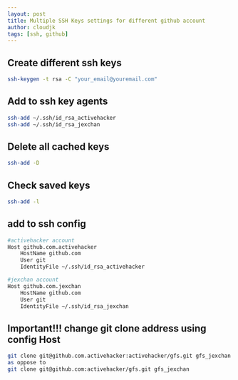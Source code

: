 ```yaml
---
layout: post
title: Multiple SSH Keys settings for different github account
author: cloudjk
tags: [ssh, github]
---
```


## Create different ssh keys
```bash
ssh-keygen -t rsa -C "your_email@youremail.com"
```

## Add to ssh key agents
```bash
ssh-add ~/.ssh/id_rsa_activehacker
ssh-add ~/.ssh/id_rsa_jexchan
```

## Delete all cached keys
```bash
ssh-add -D
```

## Check saved keys
```bash
ssh-add -l
```

## add to ssh config 
```bash
#activehacker account
Host github.com.activehacker
	HostName github.com
	User git
	IdentityFile ~/.ssh/id_rsa_activehacker

#jexchan account
Host github.com.jexchan
	HostName github.com
	User git
	IdentityFile ~/.ssh/id_rsa_jexchan
```

## Important!!! change git clone address using config Host
```bash
git clone git@github.com.activehacker:activehacker/gfs.git gfs_jexchan
as oppose to
git clone git@github.com:activehacker/gfs.git gfs_jexchan
```